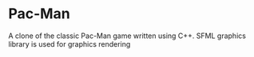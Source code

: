 # Pac-Man

A clone of the classic Pac-Man game written using C++. SFML graphics library is used for graphics rendering
